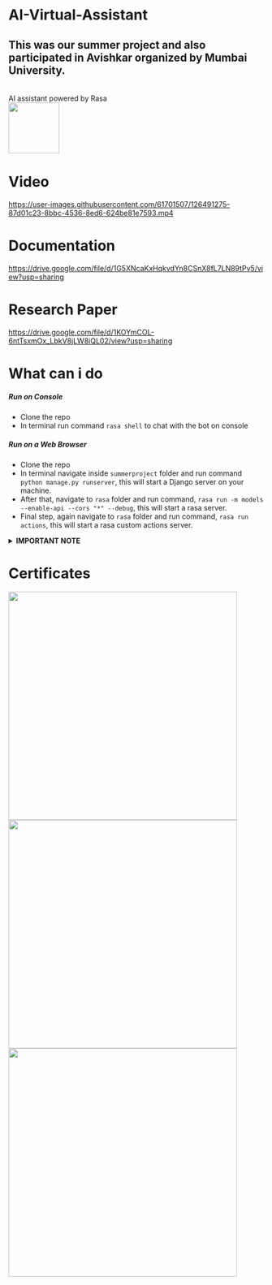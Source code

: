 # AI-Virtual-Assistant
## This was our summer project and also participated in Avishkar organized by Mumbai University.
<br />
AI assistant powered by Rasa<br>
<img src="https://d33wubrfki0l68.cloudfront.net/37c130df420c6a673ad6c2e494c0224606ace77b/e6afa/static/60e441f8eadef13bea0cc790c8cf188b/rasa-logo.svg" height=100px/>

# Video
https://user-images.githubusercontent.com/61701507/126491275-87d01c23-8bbc-4536-8ed6-624be81e7593.mp4

# Documentation
https://drive.google.com/file/d/1G5XNcaKxHqkvdYn8CSnX8fL7LN89tPv5/view?usp=sharing

# Research Paper
https://drive.google.com/file/d/1KOYmCOL-6ntTsxmOx_LbkV8jLW8iQL02/view?usp=sharing

# What can i do
##### Run on Console
* Clone the repo
* In terminal run command ```rasa shell``` to chat with the bot on console

##### Run on a Web Browser
* Clone the repo
* In terminal navigate inside ```summerproject``` folder and run command ```python manage.py runserver```, this will start a Django server on your machine.
* After that, navigate to ```rasa``` folder and run command, ```rasa run -m models --enable-api --cors "*" --debug```, this will start a rasa server.
* Final step, again navigate to ```rasa``` folder and run command, ```rasa run actions```, this will start a rasa custom actions server.
<details>
  <summary><b>IMPORTANT NOTE</b></summary>
  <p>make sure you train the model after cloning the repo or after making any changes to the code.</p>
  <p>To train the model, navigate to <b>rasa</b> folder and run command <b>rasa train</b></p>
</details>

# Certificates
<img src="https://user-images.githubusercontent.com/61701507/126493240-858f37ae-eb1c-4657-ae11-cac768144385.jpg" height="450px" /> <img src="https://user-images.githubusercontent.com/61701507/126493267-ea1dac78-0c2f-4270-89fc-2fb86c59f026.jpg" height="450px" /> <img src="https://user-images.githubusercontent.com/61701507/126493255-c3c00f54-1843-4778-a569-2b9d9b81c05c.jpg" height="450px" />
